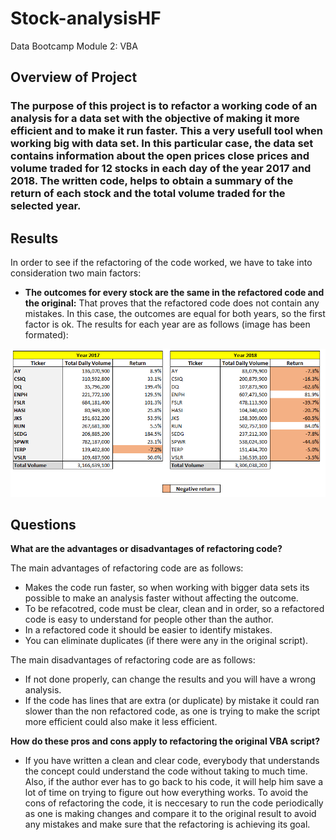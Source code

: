 # Stock-analysisHF
Data Bootcamp Module 2: VBA
## Overview of Project

### The purpose of this project is to refactor a working code of an analysis for a data set with the objective of making it more efficient and to make it run faster. This a very usefull tool when working big with data set. In this particular case, the data set contains information about the open prices close prices and volume traded for 12 stocks in each day of the year 2017 and 2018. The written code, helps to obtain a summary of the return of each stock and the total volume traded for the selected year.


## Results

In order to see if the refactoring of the code worked, we have to take into consideration two main factors:

* **The outcomes for every stock are the same in the refactored code and the original:** That proves that the refactored code does not contain any mistakes. In this case, the outcomes are equal for both years, so the first factor is ok. The results for each year are as follows (image has been formated):

![This is an image](https://github.com/HansFeddersen/Stock-analysisHF/blob/main/Resources/more/StockOutcomes.png)


## Questions

**What are the advantages or disadvantages of refactoring code?**

The main advantages of refactoring code are as follows:

* Makes the code run faster, so when working with bigger data sets its possible to make an analysis faster without affecting the outcome.
* To be refacotred, code must be clear, clean and in order, so a refactored code is easy to understand for people other than the author.
* In a refactored code it should be easier to identify mistakes.
* You can eliminate duplicates (if there were any in the original script).

The main disadvantages of refactoring code are as follows:

* If not done properly, can change the results and you will have a wrong analysis.
* If the code has lines that are extra (or duplicate) by mistake it could ran slower than the non refactored code, as one is trying to make the script more efficient could also make it less efficient.


**How do these pros and cons apply to refactoring the original VBA script?**

* If you have written a clean and clear code, everybody that understands the concept could understand the code without taking to much time. Also, if the author ever has to go back to his code, it will help him save a lot of time on trying to figure out how everything works. To avoid the cons of refactoring the code, it is neccesary to run the code periodically as one is making changes and compare it to the original result to avoid any mistakes and make sure that the refactoring is achieving its goal.
